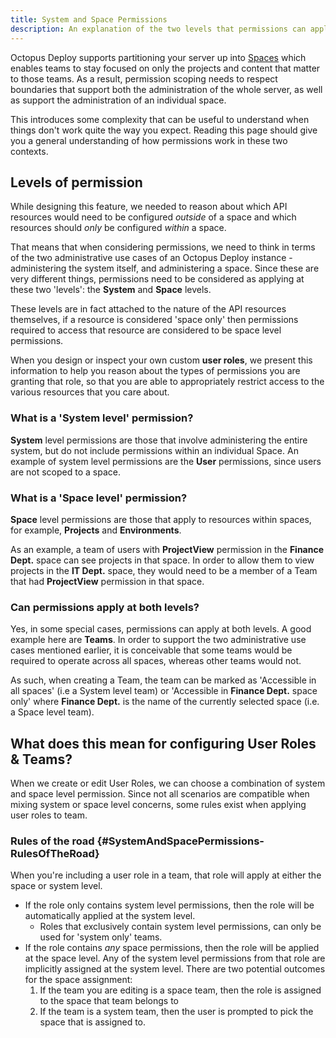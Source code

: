 ```yaml
---
title: System and Space Permissions
description: An explanation of the two levels that permissions can apply at, the Space and the System.
---
```


Octopus Deploy supports partitioning your server up into [Spaces](../spaces) which enables teams to stay focused on only the projects and content that matter to those teams. As a result, permission scoping needs to respect boundaries that support both the administration of the whole server, as well as support the administration of an individual space.

This introduces some complexity that can be useful to understand when things don't work quite the way you expect. Reading this page should give you a general understanding of how permissions work in these two contexts. 

## Levels of permission
While designing this feature, we needed to reason about which API resources would need to be configured _outside_ of a space and which resources should _only_ be configured _within_ a space. 

That means that when considering permissions, we need to think in terms of the two administrative use cases of an Octopus Deploy instance - administering the system itself, and administering a space. Since these are very different things, permissions need to be considered as applying at these two 'levels': the **System** and **Space** levels.  

These levels are in fact attached to the nature of the API resources themselves, if a resource is considered 'space only' then permissions required to access that resource are considered to be space level permissions.

When you design or inspect your own custom **user roles**, we present this information to help you reason about the types of permissions you are granting that role, so that you are able to appropriately restrict access to the various resources that you care about.

### What is a 'System level' permission?
**System** level permissions are those that involve administering the entire system, but do not include permissions within an individual Space. An example of system level permissions are the **User** permissions, since users are not scoped to a space. 

### What is a 'Space level' permission?
**Space** level permissions are those that apply to resources within spaces, for example, **Projects** and **Environments**. 

As an example, a team of users with **ProjectView** permission in the **Finance Dept.** space can see projects in that space. In order to allow them to view projects in the **IT Dept.** space, they would need to be a member of a Team that had **ProjectView** permission in that space.  

### Can permissions apply at both levels?
Yes, in some special cases, permissions can apply at both levels. A good example here are **Teams**. In order to support the two administrative use cases mentioned earlier, it is conceivable that some teams would be required to operate across all spaces, whereas other teams would not.

As such, when creating a Team, the team can be marked as 'Accessible in all spaces' (i.e a System level team) or 'Accessible in **Finance Dept.** space only' where **Finance Dept.** is the name of the currently selected space (i.e. a Space level team). 

## What does this mean for configuring User Roles & Teams?
When we create or edit User Roles, we can choose a combination of system and space level permission. Since not all scenarios are compatible when mixing system or space level concerns, some rules exist when applying user roles to team.
 
### Rules of the road {#SystemAndSpacePermissions-RulesOfTheRoad}
When you're including a user role in a team, that role will apply at either the space or system level. 
- If the role only contains system level permissions, then the role will be automatically applied at the system level.
    - Roles that exclusively contain system level permissions, can only be used for 'system only' teams.
- If the role contains *any* space permissions, then the role will be applied at the space level. Any of the system level permissions from that role are implicitly assigned at the system level. There are two potential outcomes for the space assignment:
    1) If the team you are editing is a space team, then the role is assigned to the space that team belongs to
    2) If the team is a system team, then the user is prompted to pick the space that is assigned to.
 
